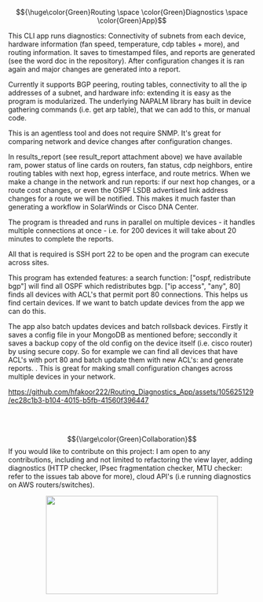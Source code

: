 





$${\huge\color{Green}Routing \space \color{Green}Diagnostics \space \color{Green}App}$$


This CLI app runs diagnostics: Connectivity of subnets from each device, hardware information (fan speed, temperature, cdp tables + more), and routing information. It saves to timestamped files, and reports are generated (see the word doc in the repository). After configuration changes it is ran again and major changes are generated into a report.

Currently it supports BGP peering, routing tables, connectivity to all the ip addresses of a subnet, and hardware info: extending it is easy as the program is modularized. The underlying NAPALM library has built in device gathering commands (i.e. get arp table), that we can add to this, or manual code.

This is an agentless tool and does not require SNMP. It's great for comparing network and device changes after configuration changes.

In results_report (see result_report attachment above) we have available ram, power status of line cards on routers, fan status, cdp neighbors, entire routing tables with next hop, egress interface, and route metrics. When we make a change in the network and run reports:  if our next hop changes, or a route cost changes, or even the OSPF LSDB advertised link address changes for a route we will be notified. This makes it much faster than generating a workflow in SolarWinds or Cisco DNA Center. 

The program is threaded and runs in parallel on multiple devices - it handles multiple connections at once - i.e. for 200 devices it will take about 20 minutes to complete the reports.

All that is required is SSH port 22 to be open and the program can execute across sites.


This program has extended features: a search function: ["ospf, redistribute bgp"] will find all OSPF which redistributes bgp. ["ip access", "any", 80] finds all devices with ACL's that permit port 80 connections. This helps us find certain devices. If we want to batch update devices from the app we can do this.

The app also batch updates devices and batch rollsback devices. Firstly it saves a config file in your MongoDB as mentioned before; seccondly it saves a backup copy of the old config on the device itself (i.e. cisco router) by using secure copy. So for example we can find all devices that have ACL's with port 80 and batch update them with new ACL's: and generate reports. . This is great for making small configuration changes across multiple devices in your network.






https://github.com/hfakoor222/Routing_Diagnostics_App/assets/105625129/ec28c1b3-b104-4015-b5fb-41560f396447




<p>
  <br>
  <br>
</p>

  $${\large\color{Green}Collaboration}$$
If you would like to contribute on this  project:
I am open to any contributions, including and not limited to refactoring the view layer, adding diagnostics (HTTP checker, IPsec fragmentation checker, MTU checker: refer to the issues tab above for more), cloud API's (i.e running diagnostics on AWS routers/switches).

<p align="center">
<img src=https://user-images.githubusercontent.com/74038190/225813708-98b745f2-7d22-48cf-9150-083f1b00d6c9.gif width="350" height="200"/>
</p>
